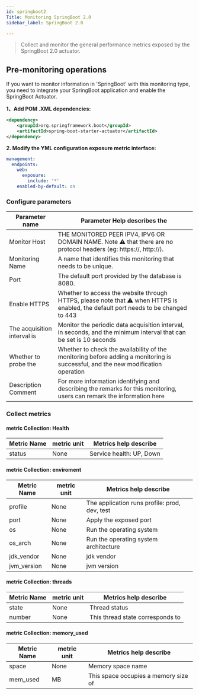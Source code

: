 ```yaml
---
id: springboot2  
Title: Monitoring SpringBoot 2.0      
sidebar_label: SpringBoot 2.0

---
```


> Collect and monitor the general performance metrics exposed by the SpringBoot 2.0 actuator.

## Pre-monitoring operations

If you want to monitor information in 'SpringBoot' with this monitoring type, you need to integrate your SpringBoot application and enable the SpringBoot Actuator.

**1、Add POM .XML dependencies:**

```xml
<dependency>
    <groupId>org.springframework.boot</groupId>
    <artifactId>spring-boot-starter-actuator</artifactId>
</dependency>
```
**2. Modify the YML configuration exposure metric interface:**

```yaml
management:
  endpoints:
    web:
      exposure:
        include: '*'
    enabled-by-default: on
```

### Configure parameters

| Parameter name | Parameter Help describes the |
| ------------ |------------------------------------------------------|
| Monitor Host | THE MONITORED PEER IPV4, IPV6 OR DOMAIN NAME. Note ⚠️ that there are no protocol headers (eg: https://, http://). |
| Monitoring Name | A name that identifies this monitoring that needs to be unique. |
| Port | The default port provided by the database is 8080. |
| Enable HTTPS | Whether to access the website through HTTPS, please note that ⚠️ when HTTPS is enabled, the default port needs to be changed to 443 |
| The acquisition interval is | Monitor the periodic data acquisition interval, in seconds, and the minimum interval that can be set is 10 seconds |
| Whether to probe the | Whether to check the availability of the monitoring before adding a monitoring is successful, and the new modification operation | will continue only if the probe is successful
| Description Comment | For more information identifying and describing the remarks for this monitoring, users can remark the information here |

### Collect metrics

#### metric Collection: Health

| Metric Name | metric unit | Metrics help describe |
| ------------------ | -------- |--------------------------------|
| status             | None | Service health: UP, Down |

#### metric Collection: enviroment

| Metric Name | metric unit | Metrics help describe |
|---------| -------- |----------------------------|
| profile | None | The application runs profile: prod, dev, test |
| port    | None | Apply the exposed port |
| os      | None | Run the operating system |
| os_arch | None | Run the operating system architecture |
| jdk_vendor   | None | jdk vendor                 |
| jvm_version  | None | jvm version                |

#### metric Collection: threads

| Metric Name | metric unit | Metrics help describe |
| ---------------- |------|--------------------|
| state             | None | Thread status |
| number | None | This thread state corresponds to | number of threads

#### metric Collection: memory_used

| Metric Name | metric unit | Metrics help describe |
|---------|------|------------|
| space | None | Memory space name |
| mem_used    | MB   | This space occupies a memory size of |
